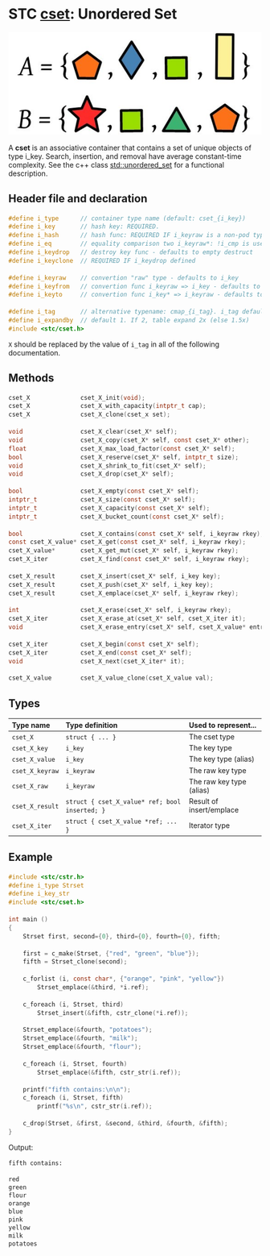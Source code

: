 # STC [cset](../include/stc/cset.h): Unordered Set
![Set](pics/set.jpg)

A **cset** is an associative container that contains a set of unique objects of type i_key. Search, insertion, and removal have average constant-time complexity. See the c++ class
[std::unordered_set](https://en.cppreference.com/w/cpp/container/unordered_set) for a functional description.

## Header file and declaration

```c
#define i_type      // container type name (default: cset_{i_key})
#define i_key       // hash key: REQUIRED.
#define i_hash      // hash func: REQUIRED IF i_keyraw is a non-pod type.
#define i_eq        // equality comparison two i_keyraw*: !i_cmp is used if not defined.
#define i_keydrop   // destroy key func - defaults to empty destruct
#define i_keyclone  // REQUIRED IF i_keydrop defined

#define i_keyraw    // convertion "raw" type - defaults to i_key
#define i_keyfrom   // convertion func i_keyraw => i_key - defaults to plain copy
#define i_keyto     // convertion func i_key* => i_keyraw - defaults to plain copy

#define i_tag       // alternative typename: cmap_{i_tag}. i_tag defaults to i_val
#define i_expandby  // default 1. If 2, table expand 2x (else 1.5x)
#include <stc/cset.h>
```
`X` should be replaced by the value of `i_tag` in all of the following documentation.

## Methods

```c
cset_X              cset_X_init(void);
cset_X              cset_X_with_capacity(intptr_t cap);
cset_X              cset_X_clone(cset_x set);

void                cset_X_clear(cset_X* self);
void                cset_X_copy(cset_X* self, const cset_X* other);
float               cset_X_max_load_factor(const cset_X* self);              // default: 0.85
bool                cset_X_reserve(cset_X* self, intptr_t size);
void                cset_X_shrink_to_fit(cset_X* self);
void                cset_X_drop(cset_X* self);                               // destructor

bool                cset_X_empty(const cset_X* self);
intptr_t            cset_X_size(const cset_X* self);                         // num. of allocated buckets
intptr_t            cset_X_capacity(const cset_X* self);                     // buckets * max_load_factor
intptr_t            cset_X_bucket_count(const cset_X* self);

bool                cset_X_contains(const cset_X* self, i_keyraw rkey);
const cset_X_value* cset_X_get(const cset_X* self, i_keyraw rkey);          // return NULL if not found
cset_X_value*       cset_X_get_mut(cset_X* self, i_keyraw rkey);            // mutable get
cset_X_iter         cset_X_find(const cset_X* self, i_keyraw rkey);

cset_X_result       cset_X_insert(cset_X* self, i_key key);
cset_X_result       cset_X_push(cset_X* self, i_key key);                    // alias for insert.
cset_X_result       cset_X_emplace(cset_X* self, i_keyraw rkey);

int                 cset_X_erase(cset_X* self, i_keyraw rkey);               // return 0 or 1
cset_X_iter         cset_X_erase_at(cset_X* self, cset_X_iter it);           // return iter after it
void                cset_X_erase_entry(cset_X* self, cset_X_value* entry);

cset_X_iter         cset_X_begin(const cset_X* self);
cset_X_iter         cset_X_end(const cset_X* self);
void                cset_X_next(cset_X_iter* it);

cset_X_value        cset_X_value_clone(cset_X_value val);
```

## Types

| Type name          | Type definition                                  | Used to represent...        |
|:-------------------|:-------------------------------------------------|:----------------------------|
| `cset_X`           | `struct { ... }`                                 | The cset type               |
| `cset_X_key`       | `i_key`                                          | The key type                |
| `cset_X_value`     | `i_key`                                          | The key type (alias)        |
| `cset_X_keyraw`    | `i_keyraw`                                       | The raw key type            |
| `cset_X_raw`       | `i_keyraw`                                       | The raw key type (alias)    |
| `cset_X_result`    | `struct { cset_X_value* ref; bool inserted; }`   | Result of insert/emplace    |
| `cset_X_iter`      | `struct { cset_X_value *ref; ... }`              | Iterator type               |

## Example
```c
#include <stc/cstr.h>
#define i_type Strset
#define i_key_str
#include <stc/cset.h>

int main ()
{
    Strset first, second={0}, third={0}, fourth={0}, fifth;

    first = c_make(Strset, {"red", "green", "blue"});
    fifth = Strset_clone(second);

    c_forlist (i, const char*, {"orange", "pink", "yellow"})
        Strset_emplace(&third, *i.ref);

    c_foreach (i, Strset, third)
        Strset_insert(&fifth, cstr_clone(*i.ref));

    Strset_emplace(&fourth, "potatoes");
    Strset_emplace(&fourth, "milk");
    Strset_emplace(&fourth, "flour");

    c_foreach (i, Strset, fourth)
        Strset_emplace(&fifth, cstr_str(i.ref));

    printf("fifth contains:\n\n");
    c_foreach (i, Strset, fifth)
        printf("%s\n", cstr_str(i.ref));

    c_drop(Strset, &first, &second, &third, &fourth, &fifth);
}
```
Output:
```
fifth contains:

red
green
flour
orange
blue
pink
yellow
milk
potatoes
```
